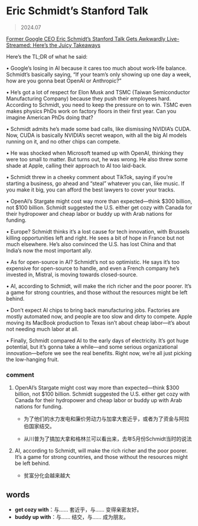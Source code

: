 #  Eric Schmidt’s Stanford Talk 

> 2024.07

[Former Google CEO Eric Schmidt’s Stanford Talk Gets Awkwardly Live-Streamed: Here’s the Juicy Takeaways](https://www.reddit.com/r/ArtificialInteligence/comments/1etnh9r/former_google_ceo_eric_schmidts_stanford_talk/)

Here’s the TL;DR of what he said:

• Google’s losing in AI because it cares too much about work-life balance. Schmidt’s basically saying, “If your team’s only showing up one day a week, how are you gonna beat OpenAI or Anthropic?”

• He’s got a lot of respect for Elon Musk and TSMC (Taiwan Semiconductor Manufacturing Company) because they push their employees hard. According to Schmidt, you need to keep the pressure on to win. TSMC even makes physics PhDs work on factory floors in their first year. Can you imagine American PhDs doing that?

• Schmidt admits he’s made some bad calls, like dismissing NVIDIA’s CUDA. Now, CUDA is basically NVIDIA’s secret weapon, with all the big AI models running on it, and no other chips can compete.

• He was shocked when Microsoft teamed up with OpenAI, thinking they were too small to matter. But turns out, he was wrong. He also threw some shade at Apple, calling their approach to AI too laid-back.

• Schmidt threw in a cheeky comment about TikTok, saying if you’re starting a business, go ahead and “steal” whatever you can, like music. If you make it big, you can afford the best lawyers to cover your tracks.

• OpenAI’s Stargate might cost way more than expected—think $300 billion, not $100 billion. Schmidt suggested the U.S. either get cozy with Canada for their hydropower and cheap labor or buddy up with Arab nations for funding.

• Europe? Schmidt thinks it’s a lost cause for tech innovation, with Brussels killing opportunities left and right. He sees a bit of hope in France but not much elsewhere. He’s also convinced the U.S. has lost China and that India’s now the most important ally.

• As for open-source in AI? Schmidt’s not so optimistic. He says it’s too expensive for open-source to handle, and even a French company he’s invested in, Mistral, is moving towards closed-source.

• AI, according to Schmidt, will make the rich richer and the poor poorer. It’s a game for strong countries, and those without the resources might be left behind.

• Don’t expect AI chips to bring back manufacturing jobs. Factories are mostly automated now, and people are too slow and dirty to compete. Apple moving its MacBook production to Texas isn’t about cheap labor—it’s about not needing much labor at all.

• Finally, Schmidt compared AI to the early days of electricity. It’s got huge potential, but it’s gonna take a while—and some serious organizational innovation—before we see the real benefits. Right now, we’re all just picking the low-hanging fruit.

### comment

1. OpenAI’s Stargate might cost way more than expected—think $300 billion, not $100 billion. Schmidt suggested the U.S. either get cozy with Canada for their hydropower and cheap labor or buddy up with Arab nations for funding.

   * 为了他们的水力发电和廉价劳动力与加拿大套近乎，或者为了资金与阿拉伯国家结交。

   * 从川普为了搞加大拿和格林兰可以看出来，去年5月份Schmidt当时的说法

2. AI, according to Schmidt, will make the rich richer and the poor poorer. It’s a game for strong countries, and those without the resources might be left behind.

   * 贫富分化会越来越大



## words

- **get cozy with**：与…… 套近乎，与…… 变得亲密友好。
- **buddy up with**：与…… 结交，与…… 成为朋友。